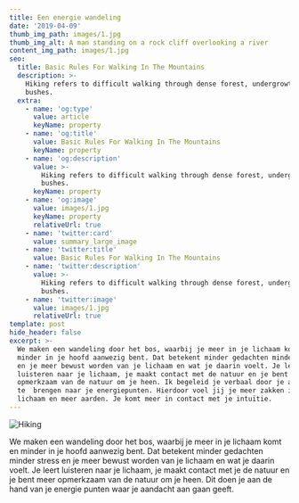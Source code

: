 ```yaml
---
title: Een energie wandeling
date: '2019-04-09'
thumb_img_path: images/1.jpg
thumb_img_alt: A man standing on a rock cliff overlooking a river
content_img_path: images/1.jpg
seo:
  title: Basic Rules For Walking In The Mountains
  description: >-
    Hiking refers to difficult walking through dense forest, undergrowth, or
    bushes.
  extra:
    - name: 'og:type'
      value: article
      keyName: property
    - name: 'og:title'
      value: Basic Rules For Walking In The Mountains
      keyName: property
    - name: 'og:description'
      value: >-
        Hiking refers to difficult walking through dense forest, undergrowth, or
        bushes.
      keyName: property
    - name: 'og:image'
      value: images/1.jpg
      keyName: property
      relativeUrl: true
    - name: 'twitter:card'
      value: summary_large_image
    - name: 'twitter:title'
      value: Basic Rules For Walking In The Mountains
    - name: 'twitter:description'
      value: >-
        Hiking refers to difficult walking through dense forest, undergrowth, or
        bushes.
    - name: 'twitter:image'
      value: images/1.jpg
      relativeUrl: true
template: post
hide_header: false
excerpt: >-
  We maken een wandeling door het bos, waarbij je meer in je lichaam komt en
  minder in je hoofd aanwezig bent. Dat betekent minder gedachten minder stress
  en je meer bewust worden van je lichaam en wat je daarin voelt. Je leert
  luisteren naar je lichaam, je maakt contact met de natuur en je bent meer
  opmerkzaam van de natuur om je heen. Ik begeleid je verbaal door je aandacht
  te  brengen naar je energiepunten. Hierdoor voel jij je meer zakken in je
  lichaam en meer aarden. Je komt meer in contact met je intuïtie.
---
```

![Hiking](/images/2.jpg)

We maken een wandeling door het bos, waarbij je meer in je lichaam komt en minder in je hoofd aanwezig bent. Dat betekent minder gedachten minder stress en je meer bewust worden van je lichaam en wat je daarin voelt. Je leert luisteren naar je lichaam, je maakt contact met je de natuur en je bent meer opmerkzaam van de natuur om je heen. Dit doen je aan de hand van je energie punten waar je aandacht aan gaan geeft.

